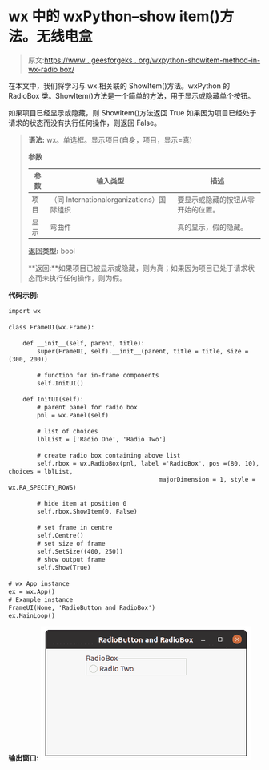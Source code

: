 # wx 中的 wxPython–show item()方法。无线电盒

> 原文:[https://www . geesforgeks . org/wxpython-showitem-method-in-wx-radio box/](https://www.geeksforgeeks.org/wxpython-showitem-method-in-wx-radiobox/)

在本文中，我们将学习与 wx 相关联的 ShowItem()方法。wxPython 的 RadioBox 类。ShowItem()方法是一个简单的方法，用于显示或隐藏单个按钮。

如果项目已经显示或隐藏，则 ShowItem()方法返回 True 如果因为项目已经处于请求的状态而没有执行任何操作，则返回 False。

> **语法:** wx。单选框。显示项目(自身，项目，显示=真)
> 
> **参数**
> 
> | 参数 | 输入类型 | 描述 |
> | --- | --- | --- |
> | 项目 | （同 Internationalorganizations）国际组织 | 要显示或隐藏的按钮从零开始的位置。 |
> | 显示 | 弯曲件 | 真的显示，假的隐藏。 |
> 
> **返回类型:** bool
> 
> **返回:**如果项目已被显示或隐藏，则为真；如果因为项目已处于请求状态而未执行任何操作，则为假。

**代码示例:**

```
import wx

class FrameUI(wx.Frame):

    def __init__(self, parent, title):
        super(FrameUI, self).__init__(parent, title = title, size =(300, 200))

        # function for in-frame components
        self.InitUI()

    def InitUI(self):
        # parent panel for radio box
        pnl = wx.Panel(self)

        # list of choices
        lblList = ['Radio One', 'Radio Two']

        # create radio box containing above list
        self.rbox = wx.RadioBox(pnl, label ='RadioBox', pos =(80, 10), choices = lblList,
                                          majorDimension = 1, style = wx.RA_SPECIFY_ROWS)

        # hide item at position 0
        self.rbox.ShowItem(0, False)

        # set frame in centre
        self.Centre()
        # set size of frame
        self.SetSize((400, 250))
        # show output frame
        self.Show(True)

# wx App instance
ex = wx.App()
# Example instance
FrameUI(None, 'RadioButton and RadioBox')
ex.MainLoop()
```

**输出窗口:**
![](img/22356ddf8881546a052eab7561d37304.png)